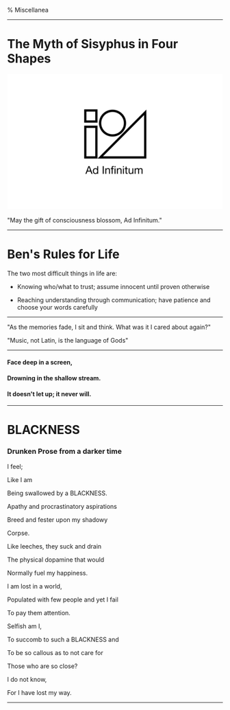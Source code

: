 % Miscellanea

***

# The Myth of Sisyphus in Four Shapes

![](./images/sisyphus.png)

"May the gift of consciousness blossom, Ad Infinitum."

***

# Ben's Rules for Life

The two most difficult things in life are:

* Knowing who/what to trust; assume innocent until proven otherwise

* Reaching understanding through communication; have patience and choose your words carefully

***

"As the memories fade, I sit and think. What was it I cared about again?"

"Music, not Latin, is the language of Gods"

***
#### Face deep in a screen,

#### Drowning in the shallow stream.

#### It doesn't let up; it never will.

***

# BLACKNESS

### Drunken Prose from a darker time

I feel;

Like I am

Being swallowed by a BLACKNESS.

Apathy and procrastinatory aspirations

Breed and fester upon my shadowy

Corpse.

Like leeches, they suck and drain

The physical dopamine that would

Normally fuel my happiness.

I am lost in a world,

Populated with few people and yet I fail

To pay them attention.

Selfish am I,

To succomb to such a BLACKNESS and

To be so callous as to not care for

Those who are so close?

I do not know,

For I have lost my way.

***
